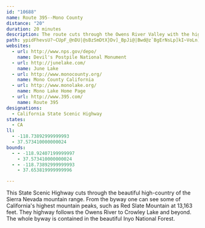 ```yaml
---
id: "10688"
name: Route 395--Mono County
distance: "20"
duration: 20 minutes
description: The route cuts through the Owens River Valley with the high mountain ranges of the eastern Sierra Nevada as a backdrop.
path: ypidFhevsU?~CUpF_@nDU|@sBzSmDtX}Dv]_BpJi@|Bwd@z`BgErNsLp]kI~VoLn]cFnLsFlIqBzBs`Av`AsCdCcBnAgGpDqh@bWsDxB}DlEeAzA}BzD}@xBu@~CmKxk@iLhq@cd@neCcHr`@iBhLwJdi@sBjMgEzTaHra@gFhXmGv^_B|Ki@dGaKbyAsCzd@q@dI{@lFoA`FwArEoC|GcCdF}GnMkErHkBfCwDrDyClBaD|AwErAoC^gCLsSAaEL
websites:
  - url: http://www.nps.gov/depo/
    name: Devil's Postpile National Monument
  - url: http://junelake.com/
    name: June Lake
  - url: http://www.monocounty.org/
    name: Mono County California
  - url: http://www.monolake.org/
    name: Mono Lake Home Page
  - url: http://www.395.com/
    name: Route 395
designations:
  - California State Scenic Highway
states:
  - CA
ll:
  - -118.73892999999993
  - 37.573410000000024
bounds:
  - - -118.92407199999997
    - 37.573410000000024
  - - -118.73892999999993
    - 37.653819999999996

---
```


This State Scenic Highway cuts through the beautiful high-country of the Sierra Nevada mountain range.  From the byway one can see some of California's highest mountain peaks, such as Red Slate Mountain at 13,163 feet.  They highway follows the Owens River to Crowley Lake and beyond.  The whole byway is contained in the beautiful Inyo National Forest.
